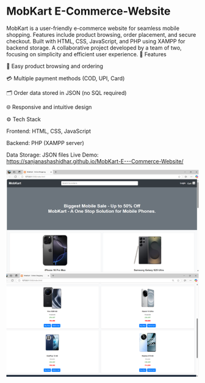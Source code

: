 # MobKart E-Commerce-Website
MobKart is a user-friendly e-commerce website for seamless mobile shopping. Features include product browsing, order placement, and secure checkout. Built with HTML, CSS, JavaScript, and PHP using XAMPP for backend storage. A collaborative project developed by a team of two, focusing on simplicity and efficient user experience.
🚀 Features

🛒 Easy product browsing and ordering

💳 Multiple payment methods (COD, UPI, Card)

🗂️ Order data stored in JSON (no SQL required)

🌐 Responsive and intuitive design

⚙️ Tech Stack

Frontend: HTML, CSS, JavaScript

Backend: PHP (XAMPP server)

Data Storage: JSON files
Live Demo: https://sanjanashashidhar.github.io/MobKart-E---Commerce-Website/

![image alt](https://github.com/sanjanashashidhar/MobKart-E---Commerce-Website/blob/3f5df5fb3d48d72171377b2a004bf9a184d167f7/1.png)
![image alt](https://github.com/sanjanashashidhar/MobKart-E---Commerce-Website/blob/7d76952eeaa359d4e723cc9f94ca9133f1aafba5/2.png)
